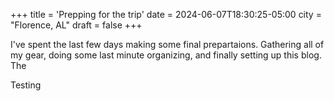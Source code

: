 +++
title = 'Prepping for the trip'
date = 2024-06-07T18:30:25-05:00
city = "Florence, AL"
draft = false
+++

I've spent the last few days making some final prepartaions. Gathering all of my gear, doing some last minute organizing, and finally setting up this blog. The 

Testing 